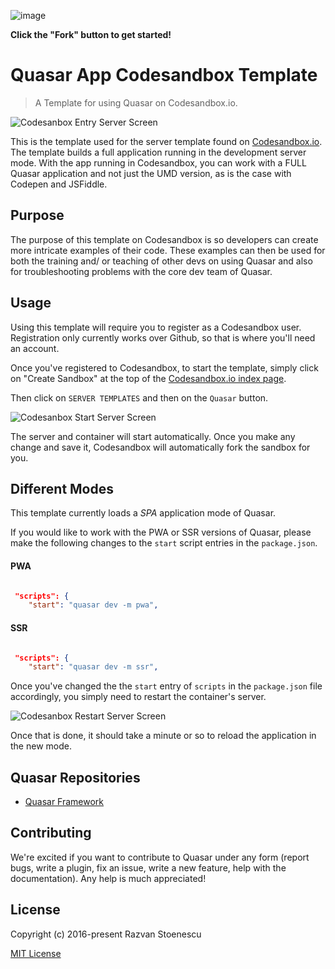 ![image](https://user-images.githubusercontent.com/3314957/140314572-9c26fc82-76b4-44b7-9f16-795da179195c.png)

**Click the "Fork" button to get started!**

# Quasar App Codesandbox Template

> A Template for using Quasar on Codesandbox.io.

![Codesanbox Entry Server Screen](https://cdn.quasar.dev/codesandbox/codesandbox-entry.jpg)

This is the template used for the server template found on [Codesandbox.io](https://codesandbox.io). The template builds a full application running in the development server mode. With the app running in Codesandbox, you can work with a FULL Quasar application and not just the UMD version, as is the case with Codepen and JSFiddle.

## Purpose

The purpose of this template on Codesandbox is so developers can create more intricate examples of their code. These examples can then be used for both the training and/ or teaching of other devs on using Quasar and also for troubleshooting problems with the core dev team of Quasar.

## Usage

Using this template will require you to register as a Codesandbox user. Registration only currently works over Github, so that is where you'll need an account.

Once you've registered to Codesandbox, to start the template, simply click on "Create Sandbox" at the top of the [Codesandbox.io index page](https://codesandbox.io).

Then click on `SERVER TEMPLATES` and then on the `Quasar` button.

![Codesanbox Start Server Screen](https://cdn.quasar.dev/codesandbox/codesandbox-start.jpg)

The server and container will start automatically. Once you make any change and save it, Codesandbox will automatically fork the sandbox for you.

## Different Modes

This template currently loads a _SPA_ application mode of Quasar.

If you would like to work with the PWA or SSR versions of Quasar, please make the following changes to the `start` script entries in the `package.json`.

#### PWA

```json

 "scripts": {
    "start": "quasar dev -m pwa",

```

#### SSR

```json

 "scripts": {
    "start": "quasar dev -m ssr",

```

Once you've changed the the `start` entry of `scripts` in the `package.json` file accordingly, you simply need to restart the container's server.

![Codesanbox Restart Server Screen](https://cdn.quasar.dev/codesandbox/codesandbox-restart-server.jpg)

Once that is done, it should take a minute or so to reload the application in the new mode.

## Quasar Repositories

- [Quasar Framework](https://github.com/quasarframework/quasar)

## Contributing

We're excited if you want to contribute to Quasar under any form (report bugs, write a plugin, fix an issue, write a new feature, help with the documentation). Any help is much appreciated!

## License

Copyright (c) 2016-present Razvan Stoenescu

[MIT License](http://en.wikipedia.org/wiki/MIT_License)
